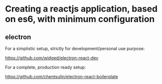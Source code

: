 # Creating a reactjs application, based on es6, with minimum configuration

## electron

For a simplistic setup, strictly for development/personal use purpose:

https://github.com/widged/electron-react-dev


For a complete, production ready setup:

https://github.com/chentsulin/electron-react-boilerplate
